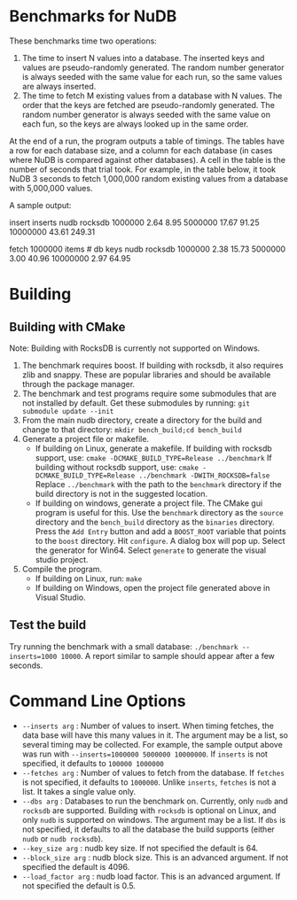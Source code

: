 # Benchmarks for NuDB

These benchmarks time two operations:

1. The time to insert N values into a database. The inserted keys and values are
   pseudo-randomly generated. The random number generator is always seeded with
   the same value for each run, so the same values are always inserted.
2. The time to fetch M existing values from a database with N values. The order
   that the keys are fetched are pseudo-randomly generated. The random number
   generator is always seeded with the same value on each fun, so the keys are
   always looked up in the same order.

At the end of a run, the program outputs a table of timings. The tables have a
row for each database size, and a column for each database (in cases where
NuDB is compared against other databases). A cell in the table is the number of
seconds that trial took. For example, in the table below, it took NuDB 3 seconds
to fetch 1,000,000 random existing values from a database with 5,000,000 values.

A sample output:

insert
        inserts          nudb       rocksdb
        1000000          2.64          8.95
        5000000         17.67         91.25
       10000000         43.61        249.31

fetch
1000000
items
      # db keys          nudb       rocksdb
        1000000          2.38         15.73
        5000000          3.00         40.96
       10000000          2.97         64.95

# Building

## Building with CMake

Note: Building with RocksDB is currently not supported on Windows.

1. The benchmark requires boost. If building with rocksdb, it also requires zlib
   and snappy. These are popular libraries and should be available through the
   package manager.
1. The benchmark and test programs require some submodules that are not
   installed by default. Get these submodules by running:
   `git submodule update --init`
2. From the main nudb directory, create a directory for the build and change to
   that directory: `mkdir bench_build;cd bench_build`
3. Generate a project file or makefile.
   * If building on Linux, generate a makefile. If building with rocksdb
   support, use: `cmake -DCMAKE_BUILD_TYPE=Release ../benchmark` If building
   without rocksdb support, use: `cmake -DCMAKE_BUILD_TYPE=Release ../benchmark
   -DWITH_ROCKSDB=false` Replace `../benchmark` with the path to the `benchmark`
   directory if the build directory is not in the suggested location.
   * If building on windows, generate a project file. The CMake gui program is
   useful for this. Use the `benchmark` directory as the `source` directory and
   the `bench_build` directory as the `binaries` directory. Press the `Add
   Entry` button and add a `BOOST_ROOT` variable that points to the `boost`
   directory. Hit `configure`. A dialog box will pop up. Select the generator
   for Win64. Select `generate` to generate the visual studio project.
4. Compile the program.
   * If building on Linux, run: `make`
   * If building on Windows, open the project file generated above in Visual
   Studio.

## Test the build

Try running the benchmark with a small database: `./benchmark --inserts=1000
10000`. A report similar to sample should appear after a few seconds.

# Command Line Options

*  `--inserts arg` : Number of values to insert. When timing fetches, the data
   base will have this many values in it. The argument may be a list, so several
   timing may be collected. For example, the sample output above was run with
   `--inserts=1000000 5000000 10000000`. If `inserts` is not specified, it
   defaults to `100000 1000000`
*  `--fetches arg` : Number of values to fetch from the database. If `fetches`
   is not specified, it defaults to `1000000`. Unlike `inserts`, `fetches` is
   not a list. It takes a single value only.
*  `--dbs arg` : Databases to run the benchmark on. Currently, only `nudb` and
   `rocksdb` are supported. Building with `rocksdb` is optional on Linux, and
   only `nudb` is supported on windows. The argument may be a list. If `dbs` is
   not specified, it defaults to all the database the build supports (either
   `nudb` or `nudb rocksdb`).
*  `--key_size arg` : nudb key size. If not specified the default is 64.
*  `--block_size arg` : nudb block size. This is an advanced argument. If not
   specified the default is 4096.
*  `--load_factor arg` : nudb load factor. This is an advanced argument. If not
   specified the default is 0.5.

